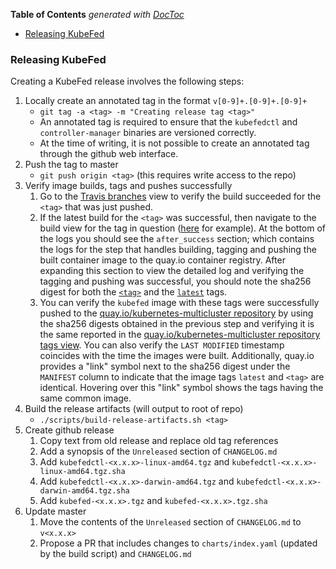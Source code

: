 <!-- START doctoc generated TOC please keep comment here to allow auto update -->
<!-- DON'T EDIT THIS SECTION, INSTEAD RE-RUN doctoc TO UPDATE -->
**Table of Contents**  *generated with [DocToc](https://github.com/thlorenz/doctoc)*

- [Releasing KubeFed](#releasing-kubefed)

<!-- END doctoc generated TOC please keep comment here to allow auto update -->

### Releasing KubeFed

Creating a KubeFed release involves the following steps:

1. Locally create an annotated tag in the format `v[0-9]+.[0-9]+.[0-9]+`
   - `git tag -a <tag> -m "Creating release tag <tag>"`
   - An annotated tag is required to ensure that the `kubefedctl` and
     `controller-manager` binaries are versioned correctly.
   - At the time of writing, it is not possible to create an
     annotated tag through the github web interface.
2. Push the tag to master
   - `git push origin <tag>` (this requires write access to the repo)
3. Verify image builds, tags and pushes successfully
   1. Go to the [Travis branches](https://travis-ci.org/kubernetes-sigs/kubefed/branches)
      view to verify the build succeeded for the `<tag>` that was just pushed.
   2. If the latest build for the `<tag>` was successful, then navigate to the
      build view for the tag in question
      ([here](https://travis-ci.org/kubernetes-sigs/kubefed/builds/537843474)
      for example). At the bottom of the logs you should see the
      `after_success` section; which contains the logs for the step that
      handles building, tagging and pushing the built container image to the
      quay.io container registry. After expanding this section to view the
      detailed log and verifying the tagging and pushing was successful, you
      should note the sha256 digest for both the
      [`<tag>`](https://travis-ci.org/kubernetes-sigs/kubefed/builds/537843474#L3750)
      and the
      [`latest`](https://travis-ci.org/kubernetes-sigs/kubefed/builds/537843474#L3760)
      tags.
   3. You can verify the `kubefed` image with these tags were successfully
      pushed to the [quay.io/kubernetes-multicluster
      repository](https://quay.io/repository/kubernetes-multicluster/kubefed)
      by using the sha256 digests obtained in the previous step and verifying
      it is the same reported in the [quay.io/kubernetes-multicluster
      repository tags
      view](https://quay.io/repository/kubernetes-multicluster/kubefed?tab=tags).
      You can also verify the `LAST MODIFIED` timestamp coincides with the time
      the images were built. Additionally, quay.io provides a "link" symbol
      next to the sha256 digest under the `MANIFEST` column to indicate that
      the image tags `latest` and `<tag>` are identical. Hovering over this
      "link" symbol shows the tags having the same common image.
4. Build the release artifacts (will output to root of repo)
   - `./scripts/build-release-artifacts.sh <tag>`
5. Create github release
   1. Copy text from old release and replace old tag references
   2. Add a synopsis of the `Unreleased` section of `CHANGELOG.md`
   3. Add `kubefedctl-<x.x.x>-linux-amd64.tgz` and `kubefedctl-<x.x.x>-linux-amd64.tgz.sha`
   4. Add `kubefedctl-<x.x.x>-darwin-amd64.tgz` and `kubefedctl-<x.x.x>-darwin-amd64.tgz.sha`
   5. Add `kubefed-<x.x.x>.tgz` and `kubefed-<x.x.x>.tgz.sha`
6. Update master
   1. Move the contents of the `Unreleased` section of `CHANGELOG.md` to `v<x.x.x>`
   2. Propose a PR that includes changes to `charts/index.yaml`
      (updated by the build script) and `CHANGELOG.md`
